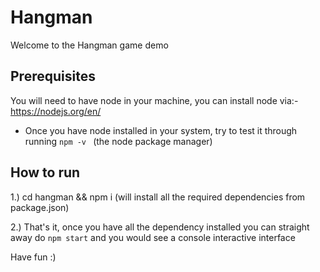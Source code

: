# Hangman
Welcome to the Hangman game demo

## Prerequisites
You will need to have node in your machine, you can install node via:- https://nodejs.org/en/

- Once you have node installed in your system, try to test it through running ```npm -v ``` (the node package manager)

## How to run 
1.) cd hangman && npm i (will install all the required dependencies from package.json)

2.) That's it, once you have all the dependency installed you can straight away do ```npm start``` and you would see a console interactive interface

Have fun :)
